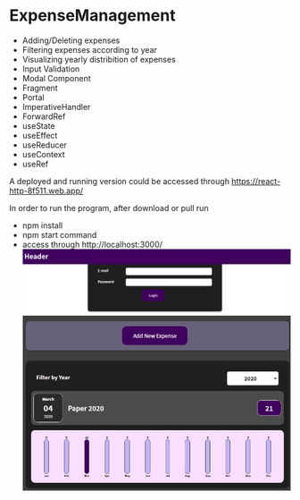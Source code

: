 # ExpenseManagement

- Adding/Deleting expenses 
- Filtering expenses according to year
- Visualizing yearly distribition of expenses
- Input Validation
- Modal Component
- Fragment
- Portal
- ImperativeHandler
- ForwardRef
- useState
- useEffect
- useReducer
- useContext
- useRef

A deployed and running version could be accessed through
https://react-http-8f511.web.app/


In order to run the program, after download or pull run 
- npm install 
- npm start command 
- access through http://localhost:3000/
![Image](https://github.com/umutguder/ExpenseManagement/blob/master/Login.PNG)
![Image](https://github.com/umutguder/ExpenseManagement/blob/master/Screen.PNG)






